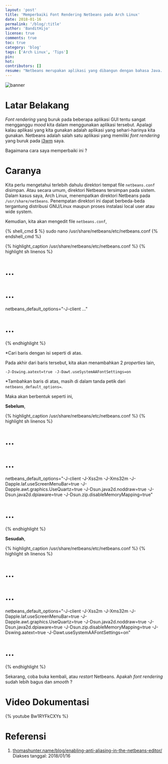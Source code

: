 ```yaml
---
layout: 'post'
title: 'Memperbaiki Font Rendering Netbeans pada Arch Linux'
date: 2018-01-16
permalink: '/blog/:title'
author: 'BanditHijo'
license: true
comments: true
toc: true
category: 'blog'
tags: ['Arch Linux', 'Tips']
pin:
hot:
contributors: []
resume: "Netbeans merupakan aplikasi yang dibangun dengan bahasa Java. Java GUI Toolkit biasanya belum terkonfigurasi dengan baik agar memiliki tampilan yang mulus. Maka kita perlu untuk mengkonfigurasi agar tampilan Netbeans kita terlihat mulus."
---
```


<img class="post-body-img" src="{{ site.lazyload.logo_blank_banner }}" data-echo="https://4.bp.blogspot.com/-t8rFinLgSyM/WmCaNEg1ffI/AAAAAAAAG5Y/MteYia1GKyg3j6SGVMOAxT7slgPeX84YwCLcBGAs/s1600/Default%2BHeader%2BTemplate%2BPost%2B2X.png" onerror="imgError(this);" alt="banner">

# Latar Belakang
_Font rendering_ yang buruk pada beberapa aplikasi GUI tentu sangat mengganggu _mood_ kita dalam menggunakan aplikasi tersebut. Apalagi kalau aplikasi yang kita gunakan adalah aplikasi yang sehari-harinya kita gunakan.  Netbeans adalah salah satu aplikasi yang memiliki _font rendering_ yang buruk pada [i3wm](https://wiki.archlinux.org/index.php/I3) saya.

Bagaimana cara saya memperbaiki ini ?


# Caranya
Kita perlu mengetahui terlebih dahulu direktori tempat file `netbeans.conf` disimpan. Atau secara umum, direktori Netbeans tersimpan pada sistem. Dalam kasus saya, Arch Linux, menempatkan direktori Netbeans pada `/usr/share/netbeans`. Penempatan direktori ini dapat berbeda-beda tergantung distribusi GNU/Linux maupun proses instalasi local user atau wide system.

Kemudian, kita akan mengedit file `netbeans.conf`,

{% shell_cmd $ %}
sudo nano /usr/share/netbeans/etc/netbeans.conf
{% endshell_cmd %}

{% highlight_caption /usr/share/netbeans/etc/netbeans.conf %}
{% highlight sh linenos %}
# ...
# ...
netbeans_default_options="-J-client ..."
# ...
{% endhighlight %}

\*Cari baris dengan isi seperti di atas.

Pada akhir dari baris tersebut, kita akan menambahkan 2 _properties_ lain,

```
-J-Dswing.aatext=true -J-Dawt.useSystemAAFontSettings=on
```

\*Tambahkan baris di atas, masih di dalam tanda petik dari `netbeans_default_options=`.

Maka akan berbentuk seperti ini,

**Sebelum**,

{% highlight_caption /usr/share/netbeans/etc/netbeans.conf %}
{% highlight sh linenos %}
# ...
# ...
netbeans_default_options="-J-client -J-Xss2m -J-Xms32m -J-Dapple.laf.useScreenMenuBar=true -J-Dapple.awt.graphics.UseQuartz=true -J-Dsun.java2d.noddraw=true -J-Dsun.java2d.dpiaware=true -J-Dsun.zip.disableMemoryMapping=true"
# ...
{% endhighlight %}

**Sesudah**,

{% highlight_caption /usr/share/netbeans/etc/netbeans.conf %}
{% highlight sh linenos %}
# ...
# ...
netbeans_default_options="-J-client -J-Xss2m -J-Xms32m -J-Dapple.laf.useScreenMenuBar=true -J-Dapple.awt.graphics.UseQuartz=true -J-Dsun.java2d.noddraw=true -J-Dsun.java2d.dpiaware=true -J-Dsun.zip.disableMemoryMapping=true -J-Dswing.aatext=true -J-Dawt.useSystemAAFontSettings=on"
# ...
{% endhighlight %}

Sekarang, coba buka kembali, atau _restart_ Netbeans.
Apakah _font rendering_ sudah lebih bagus dan _smooth_ ?

# Video Dokumentasi

{% youtube Bw1RYFkCXYs %}

# Referensi
1. [thomashunter.name/blog/enabling-anti-aliasing-in-the-netbeans-editor/](https://thomashunter.name/blog/enabling-anti-aliasing-in-the-netbeans-editor/)
<br>Diakses tanggal: 2018/01/16

